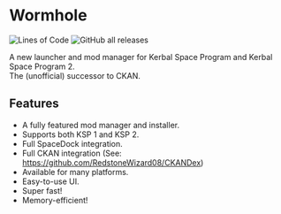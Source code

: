 # Wormhole
![Lines of Code](https://tokei.rs/b1/github/RedstoneWizard08/Wormhole?category=code)
![GitHub all releases](https://img.shields.io/github/downloads/SpaceWarpDev/Space-Warp-Installer/total?style=flat-square)

A new launcher and mod manager for Kerbal Space Program and Kerbal Space Program 2. \
The (unofficial) successor to CKAN.

## Features

- A fully featured mod manager and installer.
- Supports both KSP 1 and KSP 2.
- Full SpaceDock integration.
- Full CKAN integration (See: https://github.com/RedstoneWizard08/CKANDex)
- Available for many platforms.
- Easy-to-use UI.
- Super fast!
- Memory-efficient!

